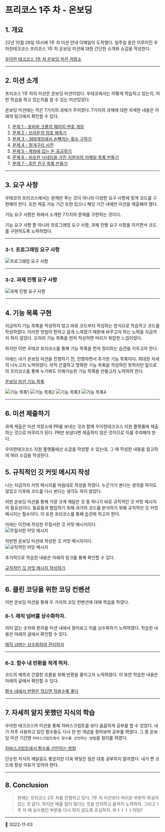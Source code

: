# 프리코스 1주 차 - 온보딩

## 1. 개요

22년 10월 26일 15시에 1주 차 미션 안내 이메일이 도착했다. 일주일 동안 이루어진 우아한테크코스 프리코스 1주 차 온보딩 미션에 대한 간단한 소개와 소감을 작성한다.

[우아한 테크코스 1주 차 온보딩 미션 저장소](https://github.com/woowacourse-precourse/javascript-onboarding)

---

## 2. 미션 소개

프리코스 1주 차의 미션은 온보딩 미션이었다. 우테코에서는 어떻게 학습하고 있는지, 어떤 학습을 하고 있는지를 알 수 있는 미션있었다.

온보딩 미션에는 작은 7가지의 과제가 주어졌다. 7가지의 과제에 대한 자세한 내용은 아래의 링크에서 확인할 수 있다.

1. [문제 1 - 포비와 크롱의 페이지 번호 게임](https://github.com/woowacourse-precourse/javascript-onboarding/blob/main/docs/PROBLEM1.md)
2. [문제 2 - 브라운의 암호 해독기](https://github.com/woowacourse-precourse/javascript-onboarding/blob/main/docs/PROBLEM2.md)
3. [문제 3 - 369게임에서 손뼉치는 횟수 구하기](https://github.com/woowacourse-precourse/javascript-onboarding/blob/main/docs/PROBLEM3.md)
4. [문제 4 - 청개구리 사전](https://github.com/woowacourse-precourse/javascript-onboarding/blob/main/docs/PROBLEM4.md)
5. [문제 5 - 계좌에 있는 돈 출금하기](https://github.com/woowacourse-precourse/javascript-onboarding/blob/main/docs/PROBLEM5.md)
6. [문제 6 - 비슷한 닉네임을 가진 지원자의 이메일 목록 만들기](https://github.com/woowacourse-precourse/javascript-onboarding/blob/main/docs/PROBLEM6.md)
7. [문제 7 - 추천 친구 목록 만들기](https://github.com/woowacourse-precourse/javascript-onboarding/blob/main/docs/PROBLEM7.md)

---

## 3. 요구 사항

우테코의 프리코스에서는 문제만 푸는 것이 아니라 다양한 요구 사항에 맞게 코드를 구현해야 한다. 또한 제출 가능 기간 또한 있으니 해당 기간 내에만 미션을 제출해야 했다.

기능 요구 사항은 위에서 소개한 7가지의 문제를 구현하는 것이다.

기능 요구 사항 뿐 아니라 프로그래밍 요구 사항, 과제 진행 요구 사항을 지키면서 코드를 구현하도록 노력하였다.

---

### 3-1. 프로그래밍 요구 사항

![프로그래밍 요구 사항](/image/Diary/Woowaprecourse/1weekRequirements1.png)

---

### 3-2. 과제 진행 요구 사항

![과제 진행 요구 사항](/image/Diary/Woowaprecourse/1weekRequirements2.png)

---

## 4. 기능 목록 구현

지금까지 기능 목록을 작성하지 않고 바로 코드부터 작성하는 방식으로 학습하고 코드를 작성하였다.
이러한 방법이 편하고 쉽게 느껴졌기 때문에 바꾸고자 하는 노력을 지금까지 하지 않았다. 오히려 기능 목록을 먼저
작성하면 머리가 복잡한 느낌이었다.

하지만 이번 우테코 프리코스를 통해 기능 목록을 먼저 정리하는 습관을 키우고자 한다.

아래는 내가 온보딩 미션을 진행하기 전, 진행하면서 추가한 기능 목록이다. 최대한 자세히 나누고자 노력하였다. 아직 간결하고 명확한 기능 목록을 작성하진 못하지만 앞으로의 프리코스를 통해 누가봐도 이해가능한 기능 목록을 만들고자 노력하려 한다.

[온보딩 미션 기능 목록](https://github.com/nlom0218/javascript-onboarding/blob/nlom0218/docs/README.md)

![기능 목록1](/image/Diary/Woowaprecourse/1week%EA%B8%B0%EB%8A%A5%EB%AA%A9%EB%A1%9D1.png)
![기능 목록2](/image/Diary/Woowaprecourse/1week%EA%B8%B0%EB%8A%A5%EB%AA%A9%EB%A1%9D2.png)
![기능 목록3](/image/Diary/Woowaprecourse/1week%EA%B8%B0%EB%8A%A5%EB%AA%A9%EB%A1%9D3.png)
![기능 목록4](/image/Diary/Woowaprecourse/1week%EA%B8%B0%EB%8A%A5%EB%AA%A9%EB%A1%9D4.png)

---

## 6. 미션 제출하기

과제 제출은 미션 저장소에 PR를 보내는 것과 함께 우아한테크코스 지원 플랫폼에 제출하는 것으로 마무리가 된다.
PR만 보냈다면 제출하지 않은 것이므로 이를 주의해야 한다.

우아한테크코스 지원 플랫폼에선 소감을 작성할 수 있는데, 그 때 작성한 내용을 참고하여 여러 소감을 작성한다.

## 5. 규칙적인 깃 커밋 메시지 작성

나는 지금까지 커밋 메시지를 마음대로 작성을 하였다. 누군가가 본다는 생각을 하지도 않았고 이후에 코드를 다시 본다는 생각도 하지 않았다.

이번 온보딩 미션을 통해 가장 크게 깨달은 것 중 하나가 바로 규칙적인 깃 커밋 메시지의 필요성이다. 동료들과 협업하기 위해 과거의 코드를 분석하기 위해 규칙적인 깃 커밋 메시지는 필수이다. 이 또한 프리코스를 통해 습관화 하고자 한다.

아래는 이전에 작성한 무질서한 깃 커밋 메시지이다.  
![무질서한 커밋 메시지](/image/Diary/Woowaprecourse/badCommitMsg.png)

이번엔 온보딩 미션에 작성한 깃 커밋 메시지이다.  
![규칙적인 커밋 메시지](/image/Diary/Woowaprecourse/goodCommitMsg.png)

추가적으로 학습한 내용은 아래의 링크를 통해 확인할 수 있다.

[규칙적인 깃 커밋 메시지 작성하기](https://kim-hong-dong.gitbook.io/til/gitgithub/git/commitmessage)

---

## 6. 클린 코딩을 위한 코딩 컨벤션

이번 온보딩 미션을 통해 두 가지의 코딩 컨벤션에 대해 학습을 하였다.

### 6-1. 매직 넘버를 상수화하자.

의미 없는 숫자와 문자를 미션 내에서 찾아보고 이를 상수화하기 노력하였다. 학습한 내용은 아래의 글에서 확인할 수 있다.

[매직 넘버는 상수화하여 관리하자](https://kim-hong-dong.gitbook.io/til/javascript/codingconvention/magicnumber)

---

### 6-2. 함수 내 반환을 적게 하자.

코드의 예측과 간결한 흐름을 위해 반환을 줄이고자 노력하였다. 이 또한 학습한 내용은 아래의 글에서 확인할 수 있다.

[함수 내에서 반환은 적으면 적을수록 좋다](https://kim-hong-dong.gitbook.io/til/javascript/codingconvention/returninfunction)

---

## 7. 자세히 알지 못했던 지식의 학습

우아한 테크코스의 미션을 통해 자바스크립트를 보다 꼼꼼하게 공부를 할 수 있었다. 내가 자주 사용하고 있던 함수들도 다시 한 번 개념을 찾아보며 공부를 하였다. 그 중 온보딩 미션 기간엔 `자바스크립트에서 함수를 선언하는 방법`을 정리를 하였다.

[자바스크립트에서 함수를 선언하는 방법](https://kim-hong-dong.gitbook.io/til/javascript/function)

단순한 지식의 깨달음도 좋았지만 더욱 와닿은 점은 대충 공부하지 말자였다. 내가 짠 코드에 항상 이유가 있어야 한다.

---

## 8. Conclusion

> 현재는 프리코스 2주 차를 진행하고 있다. 1주 차 미션보다 여러운 부분이 확실히 있는 것 같다. 하지만 배울 점이 많다는 것을 인지하고 끝까지 노력하자. 그리고 1주 차 때 실수했던 부분을 다시 하지 않도록 조심하자. 파ㅏㅏㅏㅏ이팅!!

---

📅 2022-11-03
